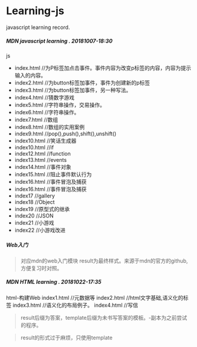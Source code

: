 # Learning-js
javascript learning record.

##### MDN javascript learning . 20181007-18:30
js 
- index.html //为P标签加点击事件。事件内容为改变p标签的内容，内容为提示输入的内容。
- index2.html //为button标签加事件，事件为创建新的p标签
- index3.html //为button标签加事件，另一种写法。
- index4.html //猜数字游戏
- index5.html //字符串操作，交易操作。
- index6.html //字符串操作。
- index7.html //数组
- index8.html //数组的实用案例
- index9.html //pop(),push(),shift(),unshift()
- index10.html //笑话生成器
- index10.html //if
- index12.html //function
- index13.html //events
- index14.html //事件对象
- index15.html //阻止事件默认行为
- index16.html //事件冒泡及捕获
- index16.html //事件冒泡及捕获
- index17 //gallery
- index18 //Object
- index19 //原型式的继承
- index20 //JSON
- index21 //小游戏
- index22 //小游戏改进

##### Web入门
> 对应mdn的web入门模块
> result为最终样式。来源于mdn的官方的github,方便复习时对照。

##### MDN HTML learning . 20181022-17:35
html-构建Web
index1.html  //元数据等
index2.html //html文字基础,语义化的标签
index3.html //语义化的布局例子。
index4.html //写信
> result后缀为答案，template后缀为未书写答案的模板。-副本为之前尝试的程序。

> result的形式过于麻烦，只使用template
